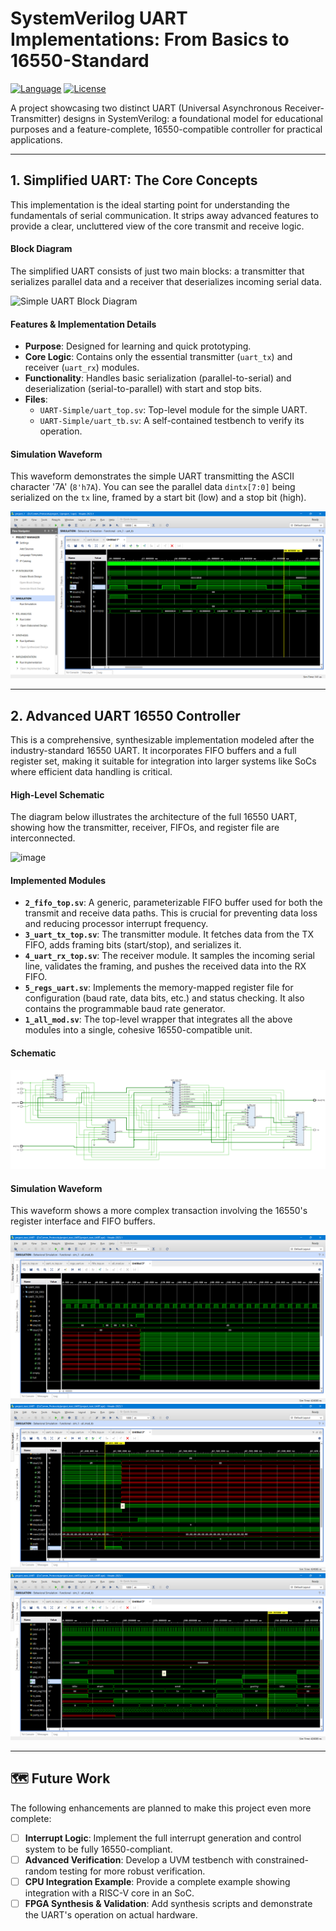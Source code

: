 # SystemVerilog UART Implementations: From Basics to 16550-Standard

[![Language](https://img.shields.io/badge/Language-SystemVerilog-blue.svg)](https://en.wikipedia.org/wiki/SystemVerilog)
[![License](https://img.shields.io/badge/License-MIT-green.svg)](LICENSE.md)

A project showcasing two distinct UART (Universal Asynchronous Receiver-Transmitter) designs in SystemVerilog: a foundational model for educational purposes and a feature-complete, 16550-compatible controller for practical applications.

---

## 1. Simplified UART: The Core Concepts

This implementation is the ideal starting point for understanding the fundamentals of serial communication. It strips away advanced features to provide a clear, uncluttered view of the core transmit and receive logic.

#### Block Diagram
The simplified UART consists of just two main blocks: a transmitter that serializes parallel data and a receiver that deserializes incoming serial data.

![Simple UART Block Diagram](https://vanhunteradams.com/Protocols/UART/uart_hardware.png)

#### Features & Implementation Details
-   **Purpose**: Designed for learning and quick prototyping.
-   **Core Logic**: Contains only the essential transmitter (`uart_tx`) and receiver (`uart_rx`) modules.
-   **Functionality**: Handles basic serialization (parallel-to-serial) and deserialization (serial-to-parallel) with start and stop bits.
-   **Files**:
    -   `UART-Simple/uart_top.sv`: Top-level module for the simple UART.
    -   `UART-Simple/uart_tb.sv`: A self-contained testbench to verify its operation.

#### Simulation Waveform
This waveform demonstrates the simple UART transmitting the ASCII character '7A' (`8'h7A`). You can see the parallel data `dintx[7:0]` being serialized on the `tx` line, framed by a start bit (low) and a stop bit (high).

<!-- TODO: Add your simple UART simulation waveform image here -->
![Simple UART Waveform](https://github.com/SumitSengar47/UART-16550-sv/blob/744cc650a47d138f7389f1e4cabaabeeb48ebdf8/UART-Simple/simple_uart_tb.png)

---

## 2. Advanced UART 16550 Controller

This is a comprehensive, synthesizable implementation modeled after the industry-standard 16550 UART. It incorporates FIFO buffers and a full register set, making it suitable for integration into larger systems like SoCs where efficient data handling is critical.

#### High-Level Schematic
The diagram below illustrates the architecture of the full 16550 UART, showing how the transmitter, receiver, FIFOs, and register file are interconnected.

![image](https://www.beyondsemi.com/images/moduli/5efdba5dfd43b4dc477fd9058df34fa9.png)


#### Implemented Modules
-   **`2_fifo_top.sv`**: A generic, parameterizable FIFO buffer used for both the transmit and receive data paths. This is crucial for preventing data loss and reducing processor interrupt frequency.
-   **`3_uart_tx_top.sv`**: The transmitter module. It fetches data from the TX FIFO, adds framing bits (start/stop), and serializes it.
-   **`4_uart_rx_top.sv`**: The receiver module. It samples the incoming serial line, validates the framing, and pushes the received data into the RX FIFO.
-   **`5_regs_uart.sv`**: Implements the memory-mapped register file for configuration (baud rate, data bits, etc.) and status checking. It also contains the programmable baud rate generator.
-   **`1_all_mod.sv`**: The top-level wrapper that integrates all the above modules into a single, cohesive 16550-compatible unit.

#### Schematic
![image](https://github.com/SumitSengar47/UART-16550-sv/blob/761f03b2e0589e6330a806535ad0d1ce5eb8eb3f/uart_16550.png)

#### Simulation Waveform
This waveform shows a more complex transaction involving the 16550's register interface and FIFO buffers.

![UART 16550 Waveform](https://github.com/SumitSengar47/UART-16550-sv/blob/b4e1e4fa8ea2ffae6c8cc47400d8509f0773c569/UART-16550/1_waveform.png)
![image2](https://github.com/SumitSengar47/UART-16550-sv/blob/b4e1e4fa8ea2ffae6c8cc47400d8509f0773c569/UART-16550/2_waveform.png)
![image3](https://github.com/SumitSengar47/UART-16550-sv/blob/b4e1e4fa8ea2ffae6c8cc47400d8509f0773c569/UART-16550/3_waveform.png)

---

## 🗺️ Future Work

The following enhancements are planned to make this project even more complete:
-   [ ] **Interrupt Logic**: Implement the full interrupt generation and control system to be fully 16550-compliant.
-   [ ] **Advanced Verification**: Develop a UVM testbench with constrained-random testing for more robust verification.
-   [ ] **CPU Integration Example**: Provide a complete example showing integration with a RISC-V core in an SoC.
-   [ ] **FPGA Synthesis & Validation**: Add synthesis scripts and demonstrate the UART's operation on actual hardware.
